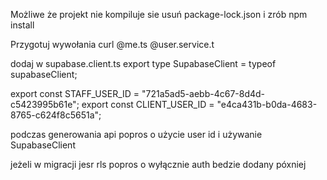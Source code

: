 Możliwe że projekt nie kompiluje sie usuń package-lock.json i zrób npm install

Przygotuj wywołania curl @me.ts @user.service.t


dodaj w supabase.client.ts
export type SupabaseClient = typeof supabaseClient;

export const STAFF_USER_ID = "721a5ad5-aebb-4c67-8d4d-c5423995b61e";
export const CLIENT_USER_ID = "e4ca431b-b0da-4683-8765-c624f8c5651a";

podczas generowania api popros o użycie user id i używanie SupabaseClient

jeżeli w migracji jesr rls popros o wyłącznie auth bedzie dodany póxniej